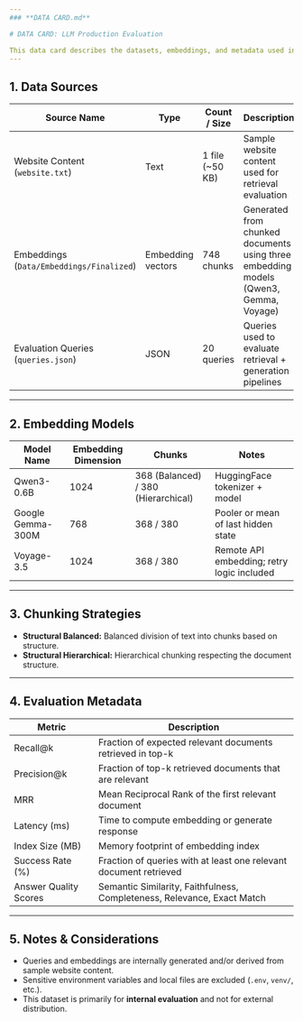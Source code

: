 ```yaml
---
### **DATA CARD.md**

# DATA CARD: LLM Production Evaluation

This data card describes the datasets, embeddings, and metadata used in the **LLM retrieval and RAG evaluation pipeline**.
---
```


## 1. Data Sources

| Source Name                              | Type              | Count / Size    | Description                                                                          |
| ---------------------------------------- | ----------------- | --------------- | ------------------------------------------------------------------------------------ |
| Website Content (`website.txt`)          | Text              | 1 file (~50 KB) | Sample website content used for retrieval evaluation                                 |
| Embeddings (`Data/Embeddings/Finalized`) | Embedding vectors | 748 chunks      | Generated from chunked documents using three embedding models (Qwen3, Gemma, Voyage) |
| Evaluation Queries (`queries.json`)      | JSON              | 20 queries      | Queries used to evaluate retrieval + generation pipelines                            |

---

## 2. Embedding Models

| Model Name        | Embedding Dimension | Chunks                              | Notes                                      |
| ----------------- | ------------------- | ----------------------------------- | ------------------------------------------ |
| Qwen3-0.6B        | 1024                | 368 (Balanced) / 380 (Hierarchical) | HuggingFace tokenizer + model              |
| Google Gemma-300M | 768                 | 368 / 380                           | Pooler or mean of last hidden state        |
| Voyage-3.5        | 1024                | 368 / 380                           | Remote API embedding; retry logic included |

---

## 3. Chunking Strategies

- **Structural Balanced:** Balanced division of text into chunks based on structure.
- **Structural Hierarchical:** Hierarchical chunking respecting the document structure.

---

## 4. Evaluation Metadata

| Metric                | Description                                                             |
| --------------------- | ----------------------------------------------------------------------- |
| Recall@k              | Fraction of expected relevant documents retrieved in top-k              |
| Precision@k           | Fraction of top-k retrieved documents that are relevant                 |
| MRR                   | Mean Reciprocal Rank of the first relevant document                     |
| Latency (ms)          | Time to compute embedding or generate response                          |
| Index Size (MB)       | Memory footprint of embedding index                                     |
| Success Rate (%)      | Fraction of queries with at least one relevant document retrieved       |
| Answer Quality Scores | Semantic Similarity, Faithfulness, Completeness, Relevance, Exact Match |

---

## 5. Notes & Considerations

- Queries and embeddings are internally generated and/or derived from sample website content.
- Sensitive environment variables and local files are excluded (`.env`, `venv/`, etc.).
- This dataset is primarily for **internal evaluation** and not for external distribution.
